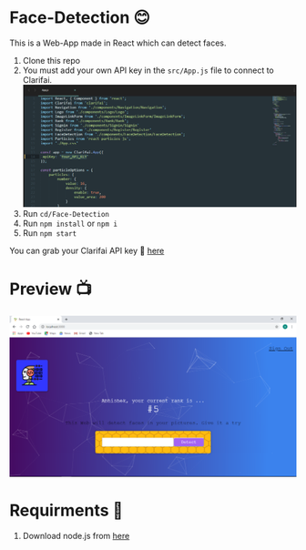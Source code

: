 # Face-Detection :blush:

This is a Web-App made in React which can detect faces.
1. Clone this repo
2. You must add your own API key in the `src/App.js` file to connect to Clarifai.
![API](./src/components/API.png)
3. Run `cd/Face-Detection`
4. Run `npm install` or `npm i`
5. Run `npm start`

You can grab your Clarifai API key :key: [here](https://www.clarifai.com/)

# Preview :tv:

![WebPage](./src/components/React-App.png)

# Requirments :pencil:

1. Download node.js from [here](https://nodejs.org/en/download/)
